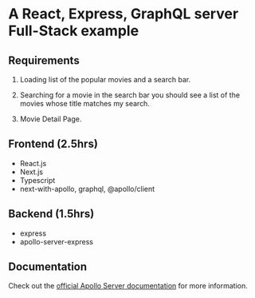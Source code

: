 # A React, Express, GraphQL server Full-Stack example

## Requirements

1. Loading list of the popular movies and a search bar. 

2. Searching for a movie in the search bar you should see a list of the movies whose title matches my search.

3. Movie Detail Page.

## Frontend (2.5hrs)

- React.js
- Next.js
- Typescript
- next-with-apollo, graphql, @apollo/client

## Backend (1.5hrs)

- express
- apollo-server-express

## Documentation

Check out the [official Apollo Server documentation](https://www.apollographql.com/docs/apollo-server/v2/) for more information.